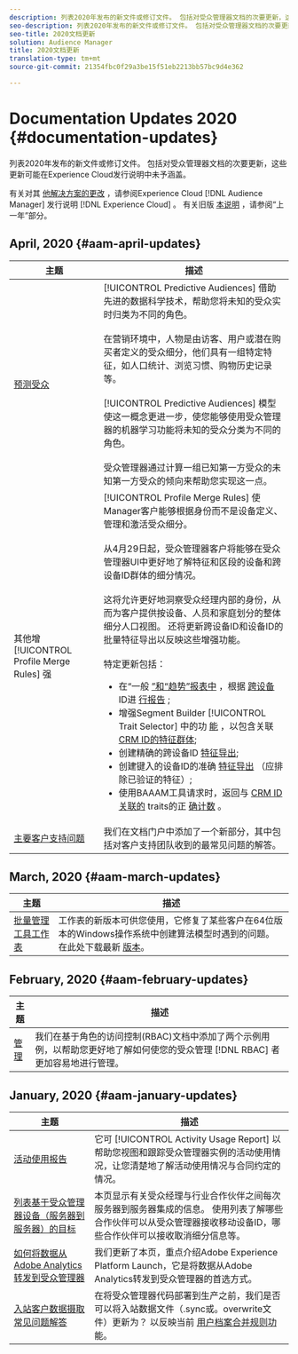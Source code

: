 ```yaml
---
description: 列表2020年发布的新文件或修订文件。 包括对受众管理器文档的次要更新，这些更新可能在Experience Cloud发行说明中未予涵盖。
seo-description: 列表2020年发布的新文件或修订文件。 包括对受众管理器文档的次要更新，这些更新可能在Experience Cloud发行说明中未予涵盖。
seo-title: 2020文档更新
solution: Audience Manager
title: 2020文档更新
translation-type: tm+mt
source-git-commit: 21354fbc0f29a3be15f51eb2213bb57bc9d4e362

---
```



# Documentation Updates 2020 {#documentation-updates}

列表2020年发布的新文件或修订文件。 包括对受众管理器文档的次要更新，这些更新可能在Experience Cloud发行说明中未予涵盖。

有关对其 [他解决方案的更改](https://marketing.adobe.com/resources/help/en_US/whatsnew/) ，请参阅Experience Cloud [!DNL Audience Manager] 发行说明 [!DNL Experience Cloud] 。 有关旧版 [本说明](../docs-updates/docs-2019.md) ，请参阅“上一年”部分。

## April, 2020 {#aam-april-updates}

| 主题 | 描述 |
|---- |----|
| [预测受众](../features/algorithmic-models/predictive-audiences.md) | [!UICONTROL Predictive Audiences] 借助先进的数据科学技术，帮助您将未知的受众实时归类为不同的角色。 <br><br> 在营销环境中，人物是由访客、用户或潜在购买者定义的受众细分，他们具有一组特定特征，如人口统计、浏览习惯、购物历史记录等。<br><br>[!UICONTROL Predictive Audiences] 模型使这一概念更进一步，使您能够使用受众管理器的机器学习功能将未知的受众分类为不同的角色。 <br><br>受众管理器通过计算一组已知第一方受众的未知第一方受众的倾向来帮助您实现这一点。 |
| 其他增 [!UICONTROL Profile Merge Rules] 强 | [!UICONTROL Profile Merge Rules] 使Manager客户能够根据身份而不是设备定义、管理和激活受众细分。 <br><br> 从4月29日起，受众管理器客户将能够在受众管理器UI中更好地了解特征和区段的设备和跨设备ID群体的细分情况。 <br><br> 这将允许更好地洞察受众经理内部的身份，从而为客户提供按设备、人员和家庭划分的整体细分人口视图。 还将更新跨设备ID和设备ID的批量特征导出以反映这些增强功能。<br><br>  特定更新包括： <ul><li>在“一般 [”和“趋势”报表中](../reference/ids-in-aam.md) ，根据 [跨设备](../reporting/general-reports.md) ID进 [行报告](../reporting/trend-reports.md) ;</li><li>增强Segment Builder [!UICONTROL Trait Selector] 中的功 [能](../features/segments/segment-builder.md) ，以包含关联 [CRM ID的特征群体](../reference/ids-in-aam.md);</li><li>创建精确的跨设备ID [特征导出](../reference/ids-in-aam.md);</li><li>创建键入的设备ID的准确 [特征导出](../reference/ids-in-aam.md) （应排除已验证的特征）;</li><li>使用BAAAM工具请求时，返回与 [CRM ID关联的](../reference/ids-in-aam.md) traits的正 [确计数](../reference/bulk-management-tools/bulk-management-intro.md) 。</li></ul> |
| [主要客户支持问题](../support-issues/support-issues-overview.md) | 我们在文档门户中添加了一个新部分，其中包括对客户支持团队收到的最常见问题的解答。 |

## March, 2020 {#aam-march-updates}

| 主题 | 描述 |
|---- |----|
| [批量管理工具工作表](../reference/bulk-management-tools/bulk-management-intro.md) | 工作表的新版本可供您使用，它修复了某些客户在64位版本的Windows操作系统中创建算法模型时遇到的问题。 在此处下载最新 [版本](../reference/bulk-management-tools/assets/BAAAM_V2_20200311.xlsm)。 |

## February, 2020 {#aam-february-updates}

| 主题 | 描述 |
|---- |----|
| [管理](../features/administration/administration-overview.md#use-cases) | 我们在基于角色的访问控制(RBAC)文档中添加了两个示例用例，以帮助您更好地了解如何使您的受众管理 [!DNL RBAC] 者更加容易地进行管理。 |

## January, 2020 {#aam-january-updates}

| 主题 | 描述 |
|--- |----|
| [活动使用报告](../features/administration/activity-usage-reporting.md) | 它可 [!UICONTROL Activity Usage Report] 以帮助您视图和跟踪受众管理器实例的活动使用情况，让您清楚地了解活动使用情况与合同约定的情况。 |
| [列表基于受众管理器设备（服务器到服务器）的目标](/help/using/features/destinations/device-based-destinations-list.md) | 本页显示有关受众经理与行业合作伙伴之间每次服务器到服务器集成的信息。 使用列表了解哪些合作伙伴可以从受众管理器接收移动设备ID，哪些合作伙伴可以接收取消细分信息等。 |
| [如何将数据从Adobe Analytics转发到受众管理器](../integration/integration-other-solutions/audience-management-module.md) | 我们更新了本页，重点介绍Adobe Experience Platform Launch，它是将数据从Adobe Analytics转发到受众管理器的首选方式。 |
| [入站客户数据摄取常见问题解答](/help/using/faq/faq-inbound-data-ingestion.md) | 在将受众管理器代码部署到生产之前，我们是否可以将入站数据文件（.sync或。overwrite文件）更新为？ 以反映当前 [用户档案合并规则功](/help/using/features/profile-merge-rules/merge-rule-targeting-options.md) 能。 |
